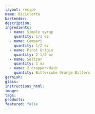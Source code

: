 ```yaml
---
layout: recipe
name: Bicicletta
bartender:
description:
ingredients:
  - name: Simple syrup
    quantity: 1/3 oz
  - name: Campari
    quantity: 1/2 oz
  - name: Pinot Grigio
    quantity: 2 1/2 oz
  - name: Seltzer
    quantity: 1 oz
  - name: 2 dropper/dash
    quantity: Bittercube Orange Bitters
garnish:
glass:
instructions_html:
image:
tags:
products:
featured: false
---
```



